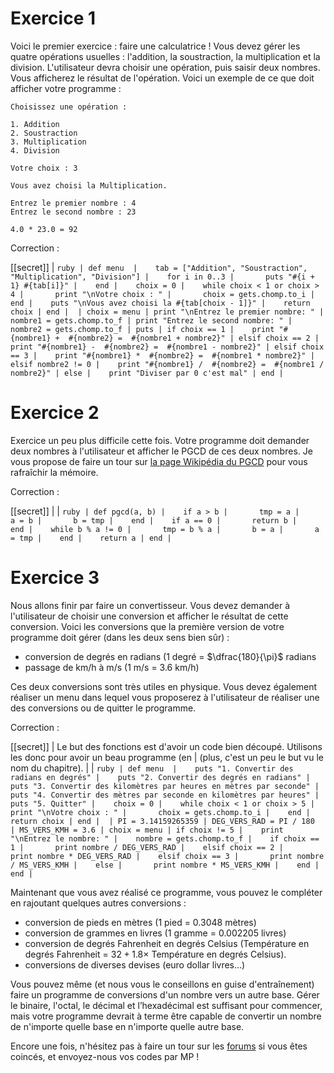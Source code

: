 # Exercice 1

Voici le premier exercice : faire une calculatrice ! Vous devez gérer les quatre opérations usuelles : l'addition, la soustraction, la multiplication et la division. L'utilisateur devra choisir une opération, puis saisir deux nombres. Vous afficherez le résultat de l'opération. Voici un exemple de ce que doit afficher votre programme :

```
Choisissez une opération :

1. Addition
2. Soustraction
3. Multiplication
4. Division

Votre choix : 3

Vous avez choisi la Multiplication. 

Entrez le premier nombre : 4
Entrez le second nombre : 23

4.0 * 23.0 = 92
```

Correction :

[[secret]]
| ```ruby
| def menu 
|    tab = ["Addition", "Soustraction", "Multiplication", "Division"]
|    for i in 0..3
|       puts "#{i + 1} #{tab[i]}"
|    end
|    choix = 0
|    while choix < 1 or choix > 4
|       print "\nVotre choix : "
|       choix = gets.chomp.to_i
|    end
|    puts "\nVous avez choisi la #{tab[choix - 1]}"
|    return choix
| end
| 
| choix = menu
| print "\nEntrez le premier nombre: "
| nombre1 = gets.chomp.to_f
| print "Entrez le second nombre: "
| nombre2 = gets.chomp.to_f
| puts
| if choix == 1
|    print "#{nombre1} +  #{nombre2} =  #{nombre1 + nombre2}"
| elsif choix == 2
|    print "#{nombre1} -  #{nombre2} =  #{nombre1 - nombre2}"
| elsif choix == 3
|    print "#{nombre1} *  #{nombre2} =  #{nombre1 * nombre2}"
| elsif nombre2 != 0
|    print "#{nombre1} /  #{nombre2} =  #{nombre1 / nombre2}"
| else
|    print "Diviser par 0 c'est mal"
| end
| ```

# Exercice 2

Exercice un peu plus difficile cette fois. Votre programme doit demander deux nombres à l'utilisateur et afficher le PGCD de ces deux nombres. Je vous propose de faire un tour sur [la page Wikipédia du PGCD](http://fr.wikipedia.org/wiki/Plus_grand_commun_diviseur) pour vous rafraîchir la mémoire.

Correction :

[[secret]]
|
| ```ruby
| def pgcd(a, b)
|    if a > b
|       tmp = a
|       a = b
|       b = tmp
|    end
|    if a == 0
|       return b
|    end
|    while b % a != 0
|       tmp = b % a
|       b = a
|       a = tmp
|    end
|    return a
| end
| ```

# Exercice 3

Nous allons finir par faire un convertisseur. Vous devez demander à l'utilisateur de choisir une conversion et afficher le résultat de cette conversion. Voici les conversions que la première version de votre programme doit gérer (dans les deux sens bien sûr) :

- conversion de degrés en radians ($1$ degré = $\dfrac{180}{\pi}$ radians
- passage de km/h à m/s ($1$ m/s = $3.6$ km/h)

Ces deux conversions sont très utiles en physique. Vous devez également réaliser un menu dans lequel vous proposerez à l'utilisateur de réaliser une des conversions ou de quitter le programme.

Correction :

[[secret]]
| Le but des fonctions est d'avoir un code bien découpé. Utilisons les donc pour avoir un beau programme (en
| (plus, c'est un peu le but vu le nom du chapitre).
|
| ```ruby
| def menu 
|    puts "1. Convertir des radians en degrés"
|    puts "2. Convertir des degrés en radians"
|    puts "3. Convertir des kilomètres par heures en mètres par seconde"
|    puts "4. Convertir des mètres par seconde en kilomètres par heures"
|    puts "5. Quitter"
|    choix = 0
|    while choix < 1 or choix > 5
|       print "\nVotre choix : "
|       choix = gets.chomp.to_i
|    end
|    return choix
| end
| 
| PI = 3.14159265359
| DEG_VERS_RAD = PI / 180 
| MS_VERS_KMH = 3.6
| choix = menu
| if choix != 5
|    print "\nEntrez le nombre: "
|    nombre = gets.chomp.to_f
|    if choix == 1
|       print nombre / DEG_VERS_RAD
|    elsif choix == 2
|       print nombre * DEG_VERS_RAD
|    elsif choix == 3
|       print nombre / MS_VERS_KMH
|    else
|       print nombre * MS_VERS_KMH
|    end
| end
| ```

Maintenant que vous avez réalisé ce programme, vous pouvez le compléter en rajoutant quelques autres conversions :

- conversion de pieds en mètres ($1$ pied = $0.3048$ mètres)
- conversion de grammes en livres ($1$ gramme = $0.002205$ livres)
- conversion de degrés Fahrenheit en degrés Celsius (Température en degrés Fahrenheit = $32 + 1.8 \times$ Température en degrés Celsius). 
- conversions de diverses devises (euro dollar livres...)

Vous pouvez même (et nous vous le conseillons en guise d'entraînement) faire un programme de conversions d'un nombre vers un autre base. Gérer le binaire, l'octal, le décimal et l’hexadécimal est suffisant pour commencer, mais votre programme devrait à terme être capable de convertir un nombre de n'importe quelle base en n'importe quelle autre base. 

Encore une fois, n'hésitez pas à faire un tour sur les [forums](http://zestedesavoir.com/forums/savoirs/programmation/) si vous êtes coincés, et envoyez-nous vos codes par MP !